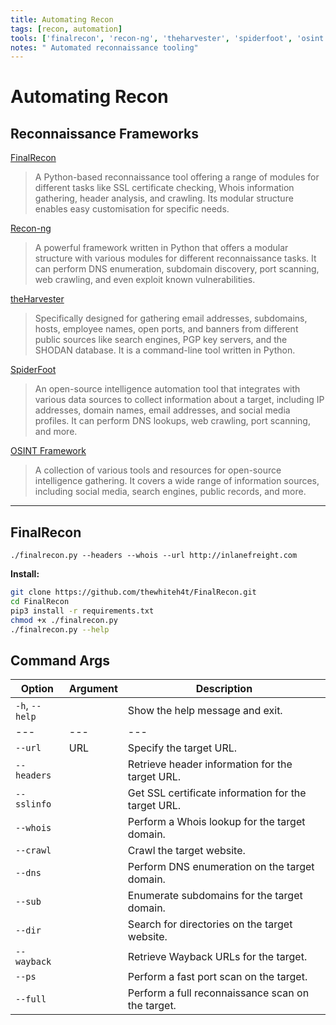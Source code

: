 ```yaml
---
title: Automating Recon
tags: [recon, automation]
tools: ['finalrecon', 'recon-ng', 'theharvester', 'spiderfoot', 'osint']
notes: " Automated reconnaissance tooling"
---
```


# Automating Recon

## Reconnaissance Frameworks

[FinalRecon](https://github.com/thewhiteh4t/FinalRecon)

> A Python-based reconnaissance tool offering a range of modules for different tasks like SSL certificate checking, Whois information gathering, header analysis, and crawling. Its modular structure enables easy customisation for specific needs.

[Recon-ng](https://github.com/lanmaster53/recon-ng)

> A powerful framework written in Python that offers a modular structure with various modules for different reconnaissance tasks. It can perform DNS enumeration, subdomain discovery, port scanning, web crawling, and even exploit known vulnerabilities.

[theHarvester](https://github.com/laramies/theHarvester)

> Specifically designed for gathering email addresses, subdomains, hosts, employee names, open ports, and banners from different public sources like search engines, PGP key servers, and the SHODAN database. It is a command-line tool written in Python.

[SpiderFoot](https://github.com/smicallef/spiderfoot) 

> An open-source intelligence automation tool that integrates with various data sources to collect information about a target, including IP addresses, domain names, email addresses, and social media profiles. It can perform DNS lookups, web crawling, port scanning, and more.

[OSINT Framework](https://osintframework.com/)

> A collection of various tools and resources for open-source intelligence gathering. It covers a wide range of information sources, including social media, search engines, public records, and more.

---

## FinalRecon

`./finalrecon.py --headers --whois --url http://inlanefreight.com`

**Install:**

```bash
git clone https://github.com/thewhiteh4t/FinalRecon.git
cd FinalRecon
pip3 install -r requirements.txt
chmod +x ./finalrecon.py
./finalrecon.py --help
```

## Command Args

| Option         | Argument | Description                                         |
| -------------- | -------- | --------------------------------------------------- |
| `-h`, `--help` |          | Show the help message and exit.                     |
| ---            | ---      | ---                                                 |
| `--url`        | URL      | Specify the target URL.                             |
| `--headers`    |          | Retrieve header information for the target URL.     |
| `--sslinfo`    |          | Get SSL certificate information for the target URL. |
| `--whois`      |          | Perform a Whois lookup for the target domain.       |
| `--crawl`      |          | Crawl the target website.                           |
| `--dns`        |          | Perform DNS enumeration on the target domain.       |
| `--sub`        |          | Enumerate subdomains for the target domain.         |
| `--dir`        |          | Search for directories on the target website.       |
| `--wayback`    |          | Retrieve Wayback URLs for the target.               |
| `--ps`         |          | Perform a fast port scan on the target.             |
| `--full`       |          | Perform a full reconnaissance scan on the target.   |

